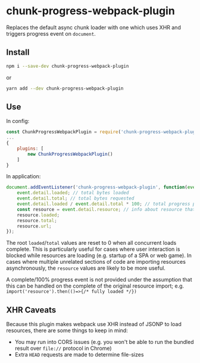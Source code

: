 # chunk-progress-webpack-plugin

Replaces the default async chunk loader with one which uses XHR and triggers progress event on `document`.

## Install

```sh
npm i --save-dev chunk-progress-webpack-plugin
```

or

```sh
yarn add --dev chunk-progress-webpack-plugin
```

## Use

In config:

```js
const ChunkProgressWebpackPlugin = require('chunk-progress-webpack-plugin');
...
{
	plugins: [
		new ChunkProgressWebpackPlugin()
	]
}
```

In application:

```js
document.addEventListener('chunk-progress-webpack-plugin', function(event) {
	event.detail.loaded; // total bytes loaded
	event.detail.total; // total bytes requested
	event.detail.loaded / event.detail.total * 100; // total progress percentage
	const resource = event.detail.resource; // info about resource that triggered the event
	resource.loaded;
	resource.total;
	resource.url;
});
```

The root `loaded`/`total` values are reset to 0 when all concurrent loads complete. This is particularly useful for cases where user interaction is blocked while resources are loading (e.g. startup of a SPA or web game). In cases where multiple unrelated sections of code are importing resources asynchronously, the `resource` values are likely to be more useful.

A complete/100% progress event is not provided under the assumption that this can be handled on the complete of the original resource import; e.g. `import('resource').then(()=>{/* fully loaded */})`

## XHR Caveats

Because this plugin makes webpack use XHR instead of JSONP to load resources, there are some things to keep in mind:

- You may run into CORS issues (e.g. you won't be able to run the bundled result over `file://` protocol in Chrome)
- Extra `HEAD` requests are made to determine file-sizes
